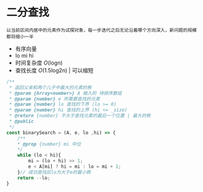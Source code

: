 # 二分查找
`以当前区间内居中的元素作为试探对象，每一步迭代之后无论沿着哪个方向深入，新问题的规模都将缩小一半`
+ 有序向量
+ lo mi hi 
+ 时间复杂度 *O*(logn)
+ 查找长度 *O*(1.5log2n) | 可以缩短

```JavaScript
/**
 * 返回父亲和两个儿子中最大的元素的秩
 * @param {Array<number>} A 输入的 待排序数组
 * @param {number} e 所需要查找的元素
 * @param {number} lo 查找的下界 (lo >= 0)
 * @param {number} hi 查找的上界 (hi <= _size)
 * @return {number} 不大于查找元素的最后一个位置 | 最大的秩 
 * @public
 */
const binarySearch = (A, e, lo ,hi) => {
    /**
    * @prop {number} mi 中位
    */
    while (lo < hi){
        mi = (lo + hi) >> 1;
        e < A[mi] ? hi = mi : lo = mi + 1;
    }// 成功查找后lo为大于e的最小秩
    return --lo;
}
```


